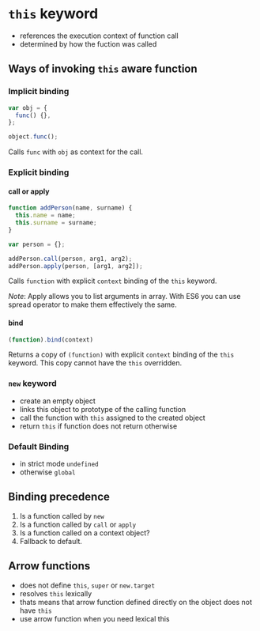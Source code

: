 # `this` keyword

- references the execution context of function call
- determined by how the fuction was called

## Ways of invoking `this` aware function

### Implicit binding

```js
var obj = {
  func() {},
};

object.func();
```

Calls `func` with `obj` as context for the call.

### Explicit binding

#### call or apply

```js
function addPerson(name, surname) {
  this.name = name;
  this.surname = surname;
}

var person = {};

addPerson.call(person, arg1, arg2);
addPerson.apply(person, [arg1, arg2]);
```

Calls `function` with explicit `context` binding of the `this` keyword.

_Note_: Apply allows you to list arguments in array. With ES6 you can use spread operator to make them effectively the same.

#### bind

```js
(function).bind(context)
```

Returns a copy of `(function)` with explicit `context` binding of the `this` keyword. This copy cannot have the `this` overridden.

### `new` keyword

- create an empty object
- links this object to prototype of the calling function
- call the function with `this` assigned to the created object
- return `this` if function does not return otherwise

### Default Binding

- in strict mode `undefined`
- otherwise `global`

## Binding precedence

1. Is a function called by `new`
2. Is a function called by `call` or `apply`
3. Is a function called on a context object?
4. Fallback to default.

## Arrow functions

- does not define `this`, `super` or `new.target`
- resolves `this` lexically
- thats means that arrow function defined directly on the object does not have `this`
- use arrow function when you need lexical this
